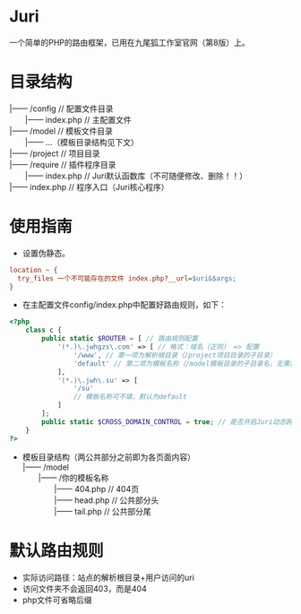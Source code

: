 # Juri
一个简单的PHP的路由框架，已用在九尾狐工作室官网（第8版）上。

# 目录结构
|—— /config // 配置文件目录  
&emsp;&emsp;|—— index.php // 主配置文件  
|—— /model // 模板文件目录  
&emsp;&emsp;|—— ...（模板目录结构见下文）  
|—— /project // 项目目录  
|—— /require // 插件程序目录  
&emsp;&emsp;|—— index.php // Juri默认函数库（不可随便修改、删除！！）  
|—— index.php // 程序入口（Juri核心程序）  

# 使用指南
* 设置伪静态。
```ini
location ~ {
  try_files 一个不可能存在的文件 index.php?__url=$uri&$args;
}
```
* 在主配置文件config/index.php中配置好路由规则，如下：
```php
<?php
    class c {
        public static $ROUTER = [ // 路由规则配置
            '(*.)\.jwhgzs\.com' => [ // 格式：域名（正则） => 配置
                '/www', // 第一项为解析根目录（/project项目目录的子目录）
                'default' // 第二项为模板名称（/model模板目录的子目录名，无需加/）
            ],
            '(*.)\.jwh\.su' => [
                '/su'
                // 模板名称可不填，默认为default
            ]
        ];
        public static $CROSS_DOMAIN_CONTROL = true; // 是否开启Juri动态跨域设置（默认允许在上面的$ROUTER中指定的域名跨域）
    }
?>
```
* 模板目录结构（两公共部分之前即为各页面内容）  
|—— /model  
&emsp;&emsp;|—— /你的模板名称  
&emsp;&emsp;&emsp;&emsp;|—— 404.php // 404页  
&emsp;&emsp;&emsp;&emsp;|—— head.php // 公共部分头  
&emsp;&emsp;&emsp;&emsp;|—— tail.php // 公共部分尾  
# 默认路由规则
* 实际访问路径：站点的解析根目录+用户访问的uri
* 访问文件夹不会返回403，而是404
* php文件可省略后缀
